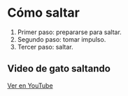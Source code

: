 <!DOCTYPE html>
<html lang="es">
  </head>
  <body>
    <main>
      <h1>Cómo saltar</h1>
      <ol style="text-align:left">
        <li>Primer paso: prepararse para saltar.</li>
        <li>Segundo paso: tomar impulso.</li>
        <li>Tercer paso: saltar.</li>
      </ol>
      <h2>Video de gato saltando</h2>
      <p>
        <a href="https://www.youtube.com/watch?v=g98QonNzRN4" target="_blank">Ver en YouTube</a>
      </p>
    </main>
  </body>
</html>
